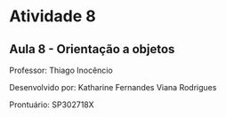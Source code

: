 # Atividade 8
## Aula 8 - Orientação a objetos

<p>Professor: Thiago Inocêncio</p>
<p>Desenvolvido por: Katharine Fernandes Viana Rodrigues</p>
<p>Prontuário: SP302718X</p>